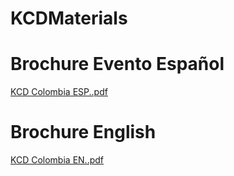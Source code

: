 # KCDMaterials
# Brochure Evento Español
[KCD Colombia ESP..pdf](https://github.com/fhcn-io/KCDMaterials/files/10804630/KCD.Colombia.ESP.pdf)

# Brochure English
[KCD Colombia EN..pdf](https://github.com/fhcn-io/KCDMaterials/files/10804643/KCD.Colombia.EN.pdf)
